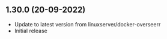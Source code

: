 
## 1.30.0 (20-09-2022)
- Update to latest version from linuxserver/docker-overseerr
- Initial release
